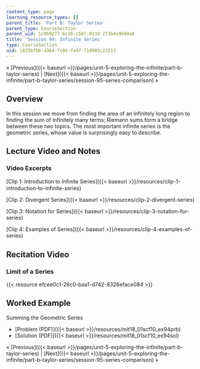 ```yaml
---
content_type: page
learning_resource_types: []
parent_title: 'Part B: Taylor Series'
parent_type: CourseSection
parent_uid: 1c9b9277-6c16-c587-013d-2f3b4e9b94a0
title: 'Session 94: Infinite Series'
type: CourseSection
uid: 1825bfbb-d364-7c86-fa97-71d985c21513
---
```


« [Previous]({{< baseurl >}}/pages/unit-5-exploring-the-infinite/part-b-taylor-series) | [Next]({{< baseurl >}}/pages/unit-5-exploring-the-infinite/part-b-taylor-series/session-95-series-comparison) »

Overview
--------

In this session we move from finding the area of an infinitely long region to finding the sum of infinitely many terms; Riemann sums form a bridge between these two topics. The most important infinite series is the geometric series, whose value is surprisingly easy to describe.

Lecture Video and Notes
-----------------------

### Video Excerpts

[Clip 1: Introduction to Inﬁnite Series]({{< baseurl >}}/resources/clip-1-introduction-to-infinite-series)

[Clip 2: Divergent Series]({{< baseurl >}}/resources/clip-2-divergent-series)

[Clip 3: Notation for Series]({{< baseurl >}}/resources/clip-3-notation-for-series)

[Clip 4: Examples of Series]({{< baseurl >}}/resources/clip-4-examples-of-series)

Recitation Video
----------------

### Limit of a Series

{{< resource efcee0c1-28c0-baa1-d742-8326eface084 >}}

Worked Example
--------------

Summing the Geometric Series

*   [Problem (PDF)]({{< baseurl >}}/resources/mit18_01scf10_ex94prb)
*   [Solution (PDF)]({{< baseurl >}}/resources/mit18_01scf10_ex94sol)

« [Previous]({{< baseurl >}}/pages/unit-5-exploring-the-infinite/part-b-taylor-series) | [Next]({{< baseurl >}}/pages/unit-5-exploring-the-infinite/part-b-taylor-series/session-95-series-comparison) »